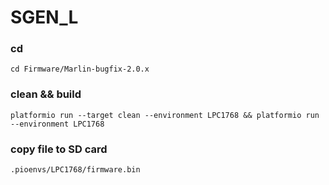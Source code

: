 # SGEN_L

### cd
`cd Firmware/Marlin-bugfix-2.0.x`

### clean && build
`platformio run --target clean --environment LPC1768 && platformio run --environment LPC1768`

### copy file to SD card
`.pioenvs/LPC1768/firmware.bin`
